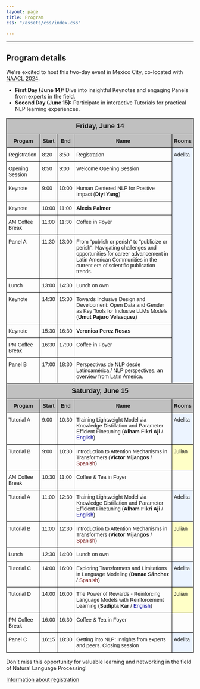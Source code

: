 ```yaml
---
layout: page
title: Program
css: "/assets/css/index.css"

---
```


<!-- <div class="list-filters">
  <a href="/escuelaverano2024/" class="list-filter">Home</a>
  <a href="/escuelaverano2024/speakers/" class="list-filter filter-selected">Speakers</a>
  <a href="/escuelaverano2024/program/" class="list-filter">Program</a>
  <a href="/escuelaverano2024/about/" class="list-filter">About</a>
</div> --> 
<!-- Commented above because it repeats the same function as the website navigation bar -->

---
## Program details

We're excited to host this two-day event in Mexico City, co-located with [NAACL 2024](https://2024.naacl.org/). 

- **First Day (June 14):** Dive into insightful Keynotes and engaging Panels from experts in the field.
- **Second Day (June 15):** Participate in interactive Tutorials for practical NLP learning experiences.

<style type="text/css">
.tg  {border-collapse:collapse;border-spacing:0;}
.tg td{border-color:black;border-style:solid;border-width:1px;font-family:Arial, sans-serif;font-size:14px;
  overflow:hidden;padding:10px 5px;word-break:normal;}
.tg th{border-color:black;border-style:solid;border-width:1px;font-family:Arial, sans-serif;font-size:14px;
  font-weight:normal;overflow:hidden;padding:10px 5px;word-break:normal;}
.tg .tg-kvmi{background-color:#c0c0c0;font-size:large;font-weight:bold;text-align:center;vertical-align:top}
.tg .tg-u1yq{background-color:#c0c0c0;font-weight:bold;text-align:center;vertical-align:top}
.tg .tg-0lax{text-align:left;vertical-align:top}
.tg .tg-0qe0{background-color:#ecf4ff;text-align:left;vertical-align:top}
.tg .tg-m9r4{background-color:#ffffc7;text-align:left;vertical-align:top}
</style>
<table class="tg">
<thead>
  <tr>
    <th class="tg-kvmi" colspan="5">Friday, June 14</th>
  </tr>
</thead>
<tbody>
  <tr>
    <td class="tg-u1yq">Progam</td>
    <td class="tg-u1yq">Start</td>
    <td class="tg-u1yq">End</td>
    <td class="tg-u1yq">Name</td>
    <td class="tg-u1yq">Rooms</td>
  </tr>
  <tr>
    <td class="tg-0lax">Registration</td>
    <td class="tg-0lax">8:20</td>
    <td class="tg-0lax">8:50</td>
    <td class="tg-0lax">Registration</td>
    <td class="tg-0qe0" rowspan="11">Adelita</td>
  </tr>
  <tr>
    <td class="tg-0lax"><span style="color:#1F1F1F">Opening Session</span></td>
    <td class="tg-0lax">8:50</td>
    <td class="tg-0lax">9:00</td>
    <td class="tg-0lax">Welcome Opening Session</td>
  </tr>
  <tr>
    <td class="tg-0lax">Keynote</td>
    <td class="tg-0lax">9:00</td>
    <td class="tg-0lax">10:00</td>
    <td class="tg-0lax"><span style="color:#1F1F1F">Human Centered NLP for Positive Impact (</span><span style="font-weight:bold;color:#1F1F1F">Diyi Yang</span><span style="color:#1F1F1F">)</span></td>
  </tr>
  <tr>
    <td class="tg-0lax">Keynote</td>
    <td class="tg-0lax">10:00</td>
    <td class="tg-0lax">11:00</td>
    <td class="tg-0lax"><span style="font-weight:bold">Alexis Palmer</span></td>
  </tr>
  <tr>
    <td class="tg-0lax">AM Coffee Break</td>
    <td class="tg-0lax">11:00</td>
    <td class="tg-0lax">11:30</td>
    <td class="tg-0lax">Coffee in Foyer</td>
  </tr>
  <tr>
    <td class="tg-0lax">Panel A</td>
    <td class="tg-0lax">11:30</td>
    <td class="tg-0lax">13:00</td>
    <td class="tg-0lax">From "publish or perish" to "publicize or perish": Navigating challenges and opportunities for career advancement in Latin American Communities in the current era of scientific publication trends. </td>
  </tr>
  <tr>
    <td class="tg-0lax">Lunch</td>
    <td class="tg-0lax">13:00</td>
    <td class="tg-0lax">14:30</td>
    <td class="tg-0lax">Lunch on own</td>
  </tr>
  <tr>
    <td class="tg-0lax">Keynote</td>
    <td class="tg-0lax">14:30</td>
    <td class="tg-0lax">15:30</td>
    <td class="tg-0lax">Towards Inclusive Design and Development: Open Data and Gender as Key Tools for Inclusive LLMs Models (<span style="font-weight:bold">Umut Pajaro Velasquez</span>)</td>
  </tr>
  <tr>
    <td class="tg-0lax">Keynote</td>
    <td class="tg-0lax">15:30</td>
    <td class="tg-0lax">16:30</td>
    <td class="tg-0lax"><span style="font-weight:bold;color:#1F1F1F">Veronica Perez Rosas</span></td>
  </tr>
  <tr>
    <td class="tg-0lax">PM Coffee Break</td>
    <td class="tg-0lax">16:30</td>
    <td class="tg-0lax">17:00</td>
    <td class="tg-0lax">Coffee in Foyer</td>
  </tr>
  <tr>
    <td class="tg-0lax">Panel B</td>
    <td class="tg-0lax">17:00</td>
    <td class="tg-0lax">18:30</td>
    <td class="tg-0lax">Perspectivas de NLP desde Latinoamérica / NLP perspectives, an overview from Latin America. </td>
  </tr>
  <tr>
    <td class="tg-kvmi" colspan="5">Saturday, June 15</td>
  </tr>
  <tr>
    <td class="tg-u1yq">Progam</td>
    <td class="tg-u1yq">Start</td>
    <td class="tg-u1yq">End</td>
    <td class="tg-u1yq">Name</td>
    <td class="tg-u1yq">Rooms</td>
  </tr>
  <tr>
    <td class="tg-0lax">Tutorial A</td>
    <td class="tg-0lax">9:00</td>
    <td class="tg-0lax">10:30</td>
    <td class="tg-0lax">Training Lightweight Model via Knowledge Distillation and Parameter Efficient Finetuning (<span style="font-weight:bold">Alham Fikri Aji </span>/ <span style="color:#00009B">English</span>)</td>
    <td class="tg-0qe0">Adelita</td>
  </tr>
  <tr>
    <td class="tg-0lax">Tutorial B</td>
    <td class="tg-0lax">9:00</td>
    <td class="tg-0lax">10:30</td>
    <td class="tg-0lax">Introduction to Attention Mechanisms in Transformers (<span style="font-weight:bold">Víctor Mijangos</span> / <span style="color:#680100">Spanish</span>)</td>
    <td class="tg-m9r4">Julian</td>
  </tr>
  <tr>
    <td class="tg-0lax">AM Coffee Break</td>
    <td class="tg-0lax">10:30</td>
    <td class="tg-0lax">11:00</td>
    <td class="tg-0lax">Coffee &amp; Tea in Foyer</td>
    <td class="tg-0lax"></td>
  </tr>
  <tr>
    <td class="tg-0lax">Tutorial A</td>
    <td class="tg-0lax">11:00</td>
    <td class="tg-0lax">12:30</td>
    <td class="tg-0lax">Training Lightweight Model via Knowledge Distillation and Parameter Efficient Finetuning (<span style="font-weight:bold">Alham Fikri Aji</span> / <span style="color:#00009B">English</span>)</td>
    <td class="tg-0qe0">Adelita</td>
  </tr>
  <tr>
    <td class="tg-0lax">Tutorial B</td>
    <td class="tg-0lax">11:00</td>
    <td class="tg-0lax">12:30</td>
    <td class="tg-0lax">Introduction to Attention Mechanisms in Transformers (<span style="font-weight:bold">Víctor Mijangos</span> / <span style="color:#680100">Spanish</span>)</td>
    <td class="tg-m9r4">Julian</td>
  </tr>
  <tr>
    <td class="tg-0lax">Lunch</td>
    <td class="tg-0lax">12:30</td>
    <td class="tg-0lax">14:00</td>
    <td class="tg-0lax">Lunch on own</td>
    <td class="tg-0lax"></td>
  </tr>
  <tr>
    <td class="tg-0lax">Tutorial C</td>
    <td class="tg-0lax">14:00</td>
    <td class="tg-0lax">16:00</td>
    <td class="tg-0lax">Exploring Transformers and Limitations in Language Modeling (<span style="font-weight:bold">Danae Sánchez</span> / <span style="color:#680100">Spanish</span>)</td>
    <td class="tg-0qe0">Adelita</td>
  </tr>
  <tr>
    <td class="tg-0lax">Tutorial D</td>
    <td class="tg-0lax">14:00</td>
    <td class="tg-0lax">16:00</td>
    <td class="tg-0lax">The Power of Rewards - Reinforcing Language Models with Reinforcement Learning (<span style="font-weight:bold">Sudipta Kar</span> / <span style="color:#00009B">English</span>)</td>
    <td class="tg-m9r4">Julian</td>
  </tr>
  <tr>
    <td class="tg-0lax">PM Coffee Break</td>
    <td class="tg-0lax">16:00</td>
    <td class="tg-0lax">16:30</td>
    <td class="tg-0lax">Coffee &amp; Tea in Foyer</td>
    <td class="tg-0lax"></td>
  </tr>
  <tr>
    <td class="tg-0lax">Panel C</td>
    <td class="tg-0lax">16:15</td>
    <td class="tg-0lax">18:30</td>
    <td class="tg-0lax">Getting into NLP: Insights from experts and peers. Closing session </td>
    <td class="tg-0qe0">Adelita</td>
  </tr>
</tbody>
</table>

Don't miss this opportunity for valuable learning and networking in the field of Natural Language Processing!

[Information about registration](/escuelaverano2024/registration/)